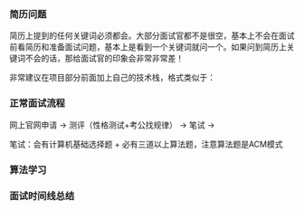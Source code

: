 ### 简历问题

简历上提到的任何关键词必须都会。大部分面试官都不是很空，基本上不会在面试前看简历和准备面试问题，基本上是看到一个关键词就问一个。如果问到简历上关键词不会的话，那给面试官的印象会非常非常差！

非常建议在项目部分前面加上自己的技术栈，格式类似于：
>

### 正常面试流程



网上官网申请 -> 测评（性格测试+考公找规律） -> 笔试 ->

笔试：会有计算机基础选择题 + 必有三道以上算法题，注意算法题是ACM模式

### 算法学习



### 面试时间线总结

